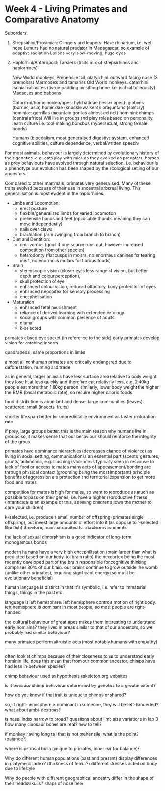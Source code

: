 <!-- SPDX-License-Identifier: zlib-acknowledgement -->
# Week 4 - Living Primates and Comparative Anatomy
Suborders:
  1. Strepsirhini/Prosimian:
     Clingers and leapers. Have rhinarium, i.e. wet nose
     Lemurs had no natural predator in Madagascar, so example of adaptive radiation
     Lorises very slow-moving, huge eyes
  2. Haplorhini/Anthropoid:
     Tarsiers (traits mix of strepsirhines and haplorhines)

     New World monkeys. Prehensile tail, platyrrhini: outward facing nose (3 premolars)
     Marmosets and tamarins
     Old World monkeys. catarrhini. Ischial callosites (tissue padding on sitting bone, i.e. ischial tuberosity) 
     Macaques and baboons

     Catarrhini/homoinoidea/apes:
     hylobatidae (lesser apes): gibbons (borneo, asia)
     hominidae (knuckle walkers): oraguntans (solitary)
       hominiae: gorrillas (mountain gorillas almost extinct)
       hominini: chimps (central africa) 
       Will live in groups and play roles based on personality, learn culture i.e. tool-making
       bonobos (hypersexual, strong female bonds)
      
       Humans (bipedalism, most generalised digestive system, enhanced cognitive abilities, culture dependence, verbal/written speech)


For most animals, behaviour is largely determined by evolutionary history of their genetics. 
e.g. cats play with mice as they evolved as predators, horses as prey 
behaviours have evolved through natural selection, i.e. behaviour is a phenotype
our evolution has been shaped by the ecological setting of our ancestors

Compared to other mammals, primates very generalised.
Many of these traits evolved because of their use in ancestral arboreal living.
This generalisation is most evident in the haplorhines:
* Limbs and Locomotion:
  - erect posture
  - flexible/generalised limbs for varied locomotion
  - prehensile hands and feet (opposable thumbs meaning they can move independently) 
  - nails over claws 
  - brachiation (arm swinging from branch to branch)
* Diet and Dentition:
  - omnivorous (good if one source runs out, however increased competition from other species) 
  - heterodonty (flat cusps in molars, no enormous canines for tearing meat, no enormous molars for fibrous foods)
* Brain
  - stereoscopic vision (closer eyes less range of vision, but better depth and colour perception), 
  - skull protection of eye
  - enhanced colour vision, reduced olfactory, bony protection of eyes
  - enhanced neocortex for sensory processing
  - encephelisation
* Maturation
  - enhanced fetal nourishment
  - reliance of derived learning with extended ontology
  - social groups with common presence of adults
  - diurnal
  - k-selected


primates closed eye socket (in reference to the side)
early primates develop vision for catching insects

quadrapedal, same proportions in limbs

almost all nonhuman primates are critically endangered due to deforestation, hunting and trade

as in general, larger animals have less surface area relative to body weight 
they lose heat less quickly and therefore eat relatively less, 
e.g. 2 40kg people eat more than 1 80kg person.
similarly, lower body weight the higher the BMR (basal metabolic rate), 
so require higher caloric foods

food distribution is abundant and dense: large communities (leaves). 
scattered: small (insects, fruits)

shorter life span better for unpredictable environment as faster maturation rate

if prey, large groups better. this is the main reason why humans live in groups
so, it makes sense that our behaviour should reinforce the integrity of the group

primates have dominance hierarchies (decreases chance of violence)
as living in social setting, communication is an essential part 
(scents, gestures, grunts, autonomic, e.g. blushing)
violence is typically seen in response to lack of food or access to mates
many acts of appeasement/bonding are through physical contact 
(grooming being the most important)
principle benefits of aggression are protection and territorial expansion to get more food and mates

competition for mates is high for males, so want to reproduce as much as possible to pass on their genes, i.e. have a higher reproductive fitness
(infanticidal is an example of this, as killing children allows the mother to care your children)

k-selected, i.e. produce a small number of offspring (primates single offspring), but invest large amounts of effort into it (as oppose to r-selected like fish)
therefore, mammals suited for stable environments

the lack of sexual dimorphism is a good indicator of long-term monogamous bonds

modern humans have a very high encephilisation (brain larger than what is predicted based on our body-to-brain ratio)
the neocortex being the most recently developed part of the brain responsible for cognitive thinking comprises 80% of our brain.
our brains continue to grow outside the womb (unlike other primates), requiring significant energy (so must be evolutionary beneficial)

human language is distinct in that it's symbolic, i.e. refer to immaterial things, things in the past etc.

language is left hemisphere. left hemisphere controls motion of right body. left hemisphere is dominant in most people, so most people are right-handed

the cultural behaviour of great apes makes them interesting to understand early hominins?
they lived in areas similar to that of our ancestors, so we probably had similar behaviour?

many primates perform altruistic acts (most notably humans with empathy)

--------------------------
often look at chimps because of their closeness to us to understand early hominin life. does this mean that from our common ancestor, chimps have had less in-between species?

chimp behaviour used as hypothesis
eskeleton.org websites

is it because chimp behaviour determined by genetics to a greater extent?

how do you know if that trait is unique to chimps or shared?

so, if right-hemisphere is dominant in someone, they will be left-handeded? 
what about ambi-dextrous?

is nasal index narrow to broad?
questions about limb size variations in lab 3
how many dinosaur bones are real? how to tell?

if monkey having long tail that is not prehensile, what is the point? (balance?)

where is petrosal bulla (unique to primates, inner ear for balance)?

Why do different human populations (past and present) display differences in platymeric index? (thickness of femur?)
different stresses acted on body due to lifestyle

Why do people with different geographical ancestry differ in the shape of their heads/skulls?
shape of nose here
